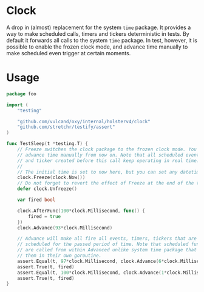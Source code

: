 # Clock

A drop in (almost) replacement for the system `time` package. It provides a way
to make scheduled calls, timers and tickers deterministic in tests. By default
it forwards all calls to the system `time` package. In test, however, it is
possible to enable the frozen clock mode, and advance time manually to make
scheduled even trigger at certain moments.

# Usage

```go
package foo

import (
    "testing"

    "github.com/vulcand/oxy/internal/holsterv4/clock"
	"github.com/stretchr/testify/assert"
)

func TestSleep(t *testing.T) {
    // Freeze switches the clock package to the frozen clock mode. You need to
    // advance time manually from now on. Note that all scheduled events, timers
    // and ticker created before this call keep operating in real time.
    //
    // The initial time is set to now here, but you can set any datetime.
    clock.Freeze(clock.Now())
    // Do not forget to revert the effect of Freeze at the end of the test.
    defer clock.Unfreeze()

    var fired bool

    clock.AfterFunc(100*clock.Millisecond, func() {
        fired = true
    })
    clock.Advance(93*clock.Millisecond)

    // Advance will make all fire all events, timers, tickers that are
    // scheduled for the passed period of time. Note that scheduled functions
    // are called from within Advanced unlike system time package that calls
    // them in their own goroutine.
    assert.Equal(t, 97*clock.Millisecond, clock.Advance(6*clock.Millisecond))
    assert.True(t, fired)
    assert.Equal(t, 100*clock.Millisecond, clock.Advance(1*clock.Millisecond))
    assert.True(t, fired)
}
```
